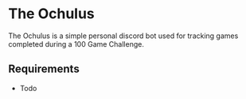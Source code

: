 # The Ochulus

The Ochulus is a simple personal discord bot used for tracking games completed during a 100 Game Challenge.

## Requirements

- Todo